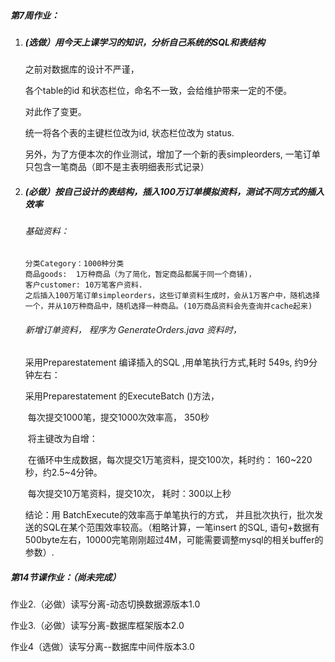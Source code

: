 ##### 第7周作业：

1. ##### (选做）用今天上课学习的知识，分析自己系统的SQL和表结构

   之前对数据库的设计不严谨，

   各个table的id 和状态栏位，命名不一致，会给维护带来一定的不便。

   对此作了变更。

   统一将各个表的主键栏位改为id, 状态栏位改为 status. 

   另外，为了方便本次的作业测试，增加了一个新的表simpleorders, 一笔订单只包含一笔商品（即不是主表明细表形式记录）

2. ##### (必做）按自己设计的表结构，插入100万订单模拟资料，测试不同方式的插入效率

   ###### 基础资料：

   ```
   分类Category：1000种分类
   商品goods:  1万种商品（为了简化，暂定商品都属于同一个商铺)，
   客户customer: 10万笔客户资料. 
   之后插入100万笔订单simpleorders，这些订单资料生成时，会从1万客户中，随机选择一个，并从10万种商品中，随机选择一种商品。(10万商品资料会先查询并cache起来)
   ```

   ###### 新增订单资料， 程序为  GenerateOrders.java  资料时， 

   采用Preparestatement 编译插入的SQL ,用单笔执行方式,耗时 549s, 约9分钟左右：

   采用Preparestatement 的ExecuteBatch ()方法，

   ​     每次提交1000笔，提交1000次效率高， 350秒

   ​    将主键改为自增：

   ​     在循环中生成数据，每次提交1万笔资料，提交100次，耗时约： 160~220秒，约2.5~4分钟。

   ​     每次提交10万笔资料，提交10次， 耗时：300以上秒

    结论：用 BatchExecute的效率高于单笔执行的方式， 并且批次执行，批次发送的SQL在某个范围效率较高。（粗略计算，一笔insert 的SQL,  语句+数据有500byte左右，10000完笔刚刚超过4M，可能需要调整mysql的相关buffer的参数）.

   

##### 第14节课作业：（尚未完成）

作业2.（必做）读写分离-动态切换数据源版本1.0

作业3.（必做）读写分离-数据库框架版本2.0

作业4（选做）读写分离--数据库中间件版本3.0





